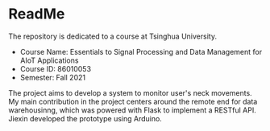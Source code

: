 # ReadMe
The repository is dedicated to a course at Tsinghua University.
* Course Name: Essentials to Signal Processing and Data Management for AIoT Applications
* Course ID: 86010053
* Semester: Fall 2021

The project aims to develop a system to monitor user's neck movements. My main contribution in the project centers around the remote end for data warehousinng, which was powered with Flask to implement a RESTful API. Jiexin developed the prototype using Arduino.
